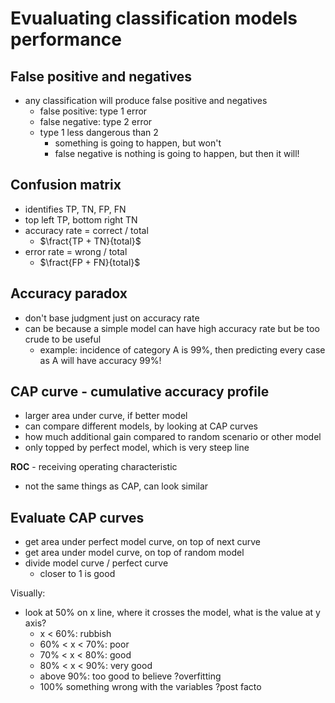 # Evualuating classification models performance

## False positive and negatives

- any classification will produce false positive and negatives
  - false positive: type 1 error
  - false negative: type 2 error
  - type 1 less dangerous than 2
    - something is going to happen, but won't
    - false negative is nothing is going to happen, but then it will!

## Confusion matrix

- identifies TP, TN, FP, FN
- top left TP, bottom right TN
- accuracy rate = correct / total
  - $\fract{TP + TN}{total}$
- error rate = wrong / total
  - $\fract{FP + FN}{total}$

## Accuracy paradox

- don't base judgment just on accuracy rate
- can be because a simple model can have high accuracy rate but be too crude to be useful
  - example: incidence of category A is 99%, then predicting every case as A will have accuracy 99%!

## CAP curve - cumulative accuracy profile

- larger area under curve, if better model
- can compare different models, by looking at CAP curves
- how much additional gain compared to random scenario or other model
- only topped by perfect model, which is very steep line

**ROC** - receiving operating characteristic

- not the same things as CAP, can look similar

## Evaluate CAP curves

- get area under perfect model curve, on top of next curve
- get area under model curve, on top of random model
- divide model curve / perfect curve
  - closer to 1 is good

Visually:
- look at 50% on x line, where it crosses the model, what is the value at y axis?
  - x < 60%: rubbish
  - 60% < x < 70%: poor
  - 70% < x < 80%: good
  - 80% < x < 90%: very good
  - above 90%: too good to believe ?overfitting
  - 100% something wrong with the variables ?post facto


